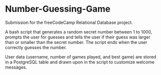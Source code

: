 # Number-Guessing-Game
Submission for the freeCodeCamp Relational Database project.

A bash script that generates a random secret number between 1 to 1000, prompts the user for guesses and tells the user if their guess was larger than or smaller than the secret number. The script ends when the user correctly guesses the number. 

User data (username, number of games played, and best game) are stored in a PostgreSQL table and drawn upon in the script to customize welcome messages. 
